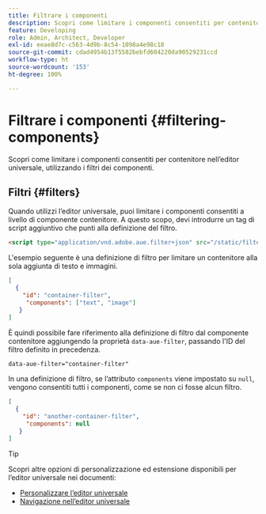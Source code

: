 ```yaml
---
title: Filtrare i componenti
description: Scopri come limitare i componenti consentiti per contenitore nell’editor universale, utilizzando i filtri dei componenti.
feature: Developing
role: Admin, Architect, Developer
exl-id: eeae8d7c-c563-4d9b-8c54-1098a4e98c18
source-git-commit: cdad4954b13f5582bebfd604220da90529231ccd
workflow-type: ht
source-wordcount: '153'
ht-degree: 100%

---
```


# Filtrare i componenti {#filtering-components}

Scopri come limitare i componenti consentiti per contenitore nell’editor universale, utilizzando i filtri dei componenti.

## Filtri {#filters}

Quando utilizzi l’editor universale, puoi limitare i componenti consentiti a livello di componente contenitore. A questo scopo, devi introdurre un tag di script aggiuntivo che punti alla definizione del filtro.

```html
<script type="application/vnd.adobe.aue.filter+json" src="/static/filter-definition.json"></script>
```

L&#39;esempio seguente è una definizione di filtro per limitare un contenitore alla sola aggiunta di testo e immagini.

```json
[
  {
    "id": "container-filter",
     "components": ["text", "image"]
   }
]
```

È quindi possibile fare riferimento alla definizione di filtro dal componente contenitore aggiungendo la proprietà `data-aue-filter`, passando l&#39;ID del filtro definito in precedenza.

```html
data-aue-filter="container-filter"
```

In una definizione di filtro, se l’attributo `components` viene impostato su `null`, vengono consentiti tutti i componenti, come se non ci fosse alcun filtro.

```json
[
  {
    "id": "another-container-filter",
     "components": null
   }
]
```

>[!TIP]
>
>Scopri altre opzioni di personalizzazione ed estensione disponibili per l’editor universale nei documenti:
>
>* [Personalizzare l’editor universale](/help/implementing/universal-editor/customizing.md)
>* [Navigazione nell’editor universale](/help/implementing/universal-editor/extending.md)
